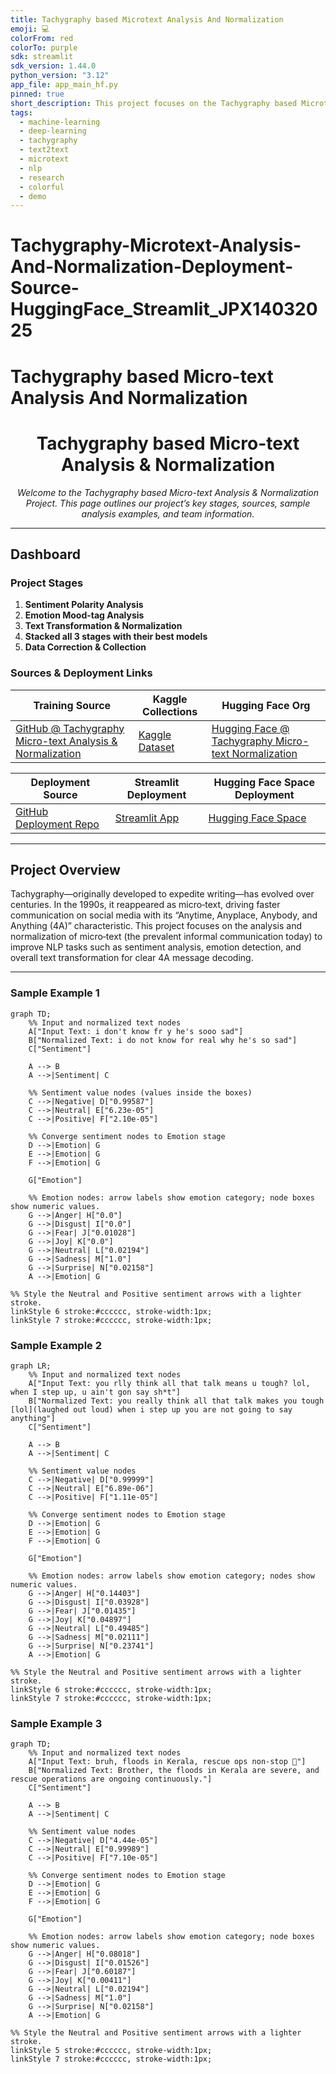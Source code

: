 ```yaml
---
title: Tachygraphy based Microtext Analysis And Normalization
emoji: 💻
colorFrom: red
colorTo: purple
sdk: streamlit
sdk_version: 1.44.0
python_version: "3.12"
app_file: app_main_hf.py
pinned: true
short_description: This project focuses on the Tachygraphy based Microtext Analysis
tags:
  - machine-learning
  - deep-learning
  - tachygraphy
  - text2text
  - microtext
  - nlp
  - research
  - colorful
  - demo
---
```



<!-- ---
title: Tachygraphy Microtext Analysis And Normalization
emoji: 💻
colorFrom: purple
colorTo: gray
sdk: docker
app_file: app_main_hf.py
pinned: false
short_description: This project focuses on the Tachygraphy Microtext Analysis
--- -->

# Tachygraphy-Microtext-Analysis-And-Normalization-Deployment-Source-HuggingFace_Streamlit_JPX14032025


# Tachygraphy based Micro-text Analysis And Normalization
<!---
---
title: "Tachygraphy based Micro-text Analysis & Normalization"
emoji: "⚡"
colorFrom: "pink"
colorTo: "blue"
sdk: "static"
pinned: false
---
--->

<!-- ---
title: README
emoji: 😻
colorFrom: yellow
colorTo: red
sdk: static
pinned: false
---
 -->
 
<div align="center">
  
<!-- ![Project Logo](https://via.placeholder.com/150) -->

# Tachygraphy based Micro-text Analysis & Normalization

*Welcome to the Tachygraphy based Micro-text Analysis & Normalization Project. This page outlines our project’s key stages, sources, sample analysis examples, and team information.*

</div>

---

## Dashboard

### Project Stages

1. **Sentiment Polarity Analysis**
2. **Emotion Mood-tag Analysis**
3. **Text Transformation & Normalization**
4. **Stacked all 3 stages with their best models**
5. **Data Correction & Collection**

### Sources & Deployment Links

| **Training Source** | **Kaggle Collections** | **Hugging Face Org** |
| ------------------- | ---------------------- | -------------------- |
| [GitHub @ Tachygraphy Micro-text Analysis & Normalization](https://github.com/ArchismanKarmakar/Tachygraphy-Microtext-Analysis-And-Normalization) | [Kaggle Dataset](https://www.kaggle.com/datasets/archismancoder/dataset-tachygraphy/data?select=Tachygraphy_MicroText-AIO-V3.xlsx) | [Hugging Face @ Tachygraphy Micro-text Normalization](https://huggingface.co/Tachygraphy-Microtext-Normalization-IEMK25) |

| **Deployment Source** | **Streamlit Deployment** | **Hugging Face Space Deployment** |
| --------------------- | ------------------------ | --------------------------------- |
| [GitHub Deployment Repo](https://github.com/ArchismanKarmakar/Tachygraphy-Microtext-Analysis-And-Normalization-Deployment-Source-HuggingFace_Streamlit_JPX14032025) | [Streamlit App](https://tachygraphy-microtext.streamlit.app/) | [Hugging Face Space](https://huggingface.co/spaces/Tachygraphy-Microtext-Normalization-IEMK25/Tachygraphy-Microtext-Analysis-and-Normalization-ArchismanCoder) |

---

## Project Overview

Tachygraphy—originally developed to expedite writing—has evolved over centuries. In the 1990s, it reappeared as micro‑text, driving faster communication on social media with its “Anytime, Anyplace, Anybody, and Anything (4A)” characteristic. This project focuses on the analysis and normalization of micro‑text (the prevalent informal communication today) to improve NLP tasks such as sentiment analysis, emotion detection, and overall text transformation for clear 4A message decoding.

---


### Sample Example 1
```mermaid
graph TD;
    %% Input and normalized text nodes
    A["Input Text: i don't know fr y he's sooo sad"]
    B["Normalized Text: i do not know for real why he's so sad"]
    C["Sentiment"]

    A --> B
    A -->|Sentiment| C

    %% Sentiment value nodes (values inside the boxes)
    C -->|Negative| D["0.99587"]
    C -->|Neutral| E["6.23e-05"]
    C -->|Positive| F["2.10e-05"]

    %% Converge sentiment nodes to Emotion stage
    D -->|Emotion| G
    E -->|Emotion| G
    F -->|Emotion| G

    G["Emotion"]

    %% Emotion nodes: arrow labels show emotion category; node boxes show numeric values.
    G -->|Anger| H["0.0"]
    G -->|Disgust| I["0.0"]
    G -->|Fear| J["0.01028"]
    G -->|Joy| K["0.0"]
    G -->|Neutral| L["0.02194"]
    G -->|Sadness| M["1.0"]
    G -->|Surprise| N["0.02158"]
    A -->|Emotion| G

%% Style the Neutral and Positive sentiment arrows with a lighter stroke.
linkStyle 6 stroke:#cccccc, stroke-width:1px;
linkStyle 7 stroke:#cccccc, stroke-width:1px;

```

### Sample Example 2
```mermaid
graph LR;
    %% Input and normalized text nodes
    A["Input Text: you rlly think all that talk means u tough? lol, when I step up, u ain't gon say sh*t"]
    B["Normalized Text: you really think all that talk makes you tough [lol](laughed out loud) when i step up you are not going to say anything"]
    C["Sentiment"]

    A --> B
    A -->|Sentiment| C

    %% Sentiment value nodes
    C -->|Negative| D["0.99999"]
    C -->|Neutral| E["6.89e-06"]
    C -->|Positive| F["1.11e-05"]

    %% Converge sentiment nodes to Emotion stage
    D -->|Emotion| G
    E -->|Emotion| G
    F -->|Emotion| G

    G["Emotion"]

    %% Emotion nodes: arrow labels show emotion category; nodes show numeric values.
    G -->|Anger| H["0.14403"]
    G -->|Disgust| I["0.03928"]
    G -->|Fear| J["0.01435"]
    G -->|Joy| K["0.04897"]
    G -->|Neutral| L["0.49485"]
    G -->|Sadness| M["0.02111"]
    G -->|Surprise| N["0.23741"]
    A -->|Emotion| G

%% Style the Neutral and Positive sentiment arrows with a lighter stroke.
linkStyle 6 stroke:#cccccc, stroke-width:1px;
linkStyle 7 stroke:#cccccc, stroke-width:1px;
```

### Sample Example 3
```mermaid
graph TD;
    %% Input and normalized text nodes
    A["Input Text: bruh, floods in Kerala, rescue ops non‑stop 🚁"]
    B["Normalized Text: Brother, the floods in Kerala are severe, and rescue operations are ongoing continuously."]
    C["Sentiment"]

    A --> B
    A -->|Sentiment| C

    %% Sentiment value nodes
    C -->|Negative| D["4.44e-05"]
    C -->|Neutral| E["0.99989"]
    C -->|Positive| F["7.10e-05"]

    %% Converge sentiment nodes to Emotion stage
    D -->|Emotion| G
    E -->|Emotion| G
    F -->|Emotion| G

    G["Emotion"]

    %% Emotion nodes: arrow labels show emotion category; node boxes show numeric values.
    G -->|Anger| H["0.08018"]
    G -->|Disgust| I["0.01526"]
    G -->|Fear| J["0.60187"]
    G -->|Joy| K["0.00411"]
    G -->|Neutral| L["0.02194"]
    G -->|Sadness| M["1.0"]
    G -->|Surprise| N["0.02158"]
    A -->|Emotion| G

%% Style the Neutral and Positive sentiment arrows with a lighter stroke.
linkStyle 5 stroke:#cccccc, stroke-width:1px;
linkStyle 7 stroke:#cccccc, stroke-width:1px;

```

